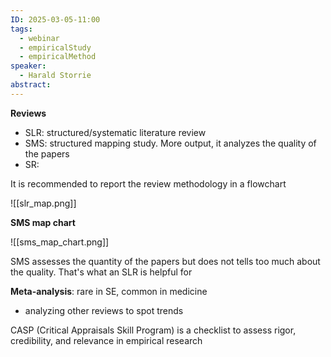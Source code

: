 ```yaml
---
ID: 2025-03-05-11:00
tags:
  - webinar
  - empiricalStudy
  - empiricalMethod
speaker:
  - Harald Storrie
abstract:
---
```

**Reviews**
- SLR: structured/systematic literature review
- SMS: structured mapping study. More output, it analyzes the quality of the papers
- SR: 

It is recommended to report the review methodology in a flowchart

![[slr_map.png]]


**SMS map chart**

![[sms_map_chart.png]]

SMS assesses the quantity of the papers but does not tells too much about the quality. That's what an SLR is helpful for

**Meta-analysis**: rare in SE, common in medicine
- analyzing other reviews to spot trends

CASP (Critical Appraisals Skill Program) is a checklist to assess rigor, credibility, and relevance in empirical research